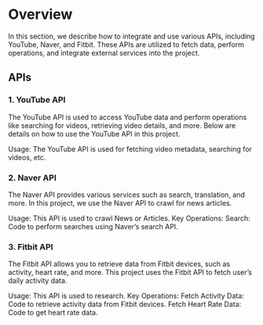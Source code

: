 # Overview
In this section, we describe how to integrate and use various APIs, including YouTube, Naver, and Fitbit. These APIs are utilized to fetch data, perform operations, and integrate external services into the project.

## APIs
### 1. YouTube API
The YouTube API is used to access YouTube data and perform operations like searching for videos, retrieving video details, and more. 
Below are details on how to use the YouTube API in this project.

Usage: The YouTube API is used for fetching video metadata, searching for videos, etc.

### 2. Naver API
The Naver API provides various services such as search, translation, and more. In this project, we use the Naver API to crawl for news articles.

Usage: This API is used to crawl News or Articles.
Key Operations:
Search: Code to perform searches using Naver’s search API.

### 3. Fitbit API
The Fitbit API allows you to retrieve data from Fitbit devices, such as activity, heart rate, and more. This project uses the Fitbit API to fetch user’s daily activity data.

Usage: This API is used to research.
Key Operations:
Fetch Activity Data: Code to retrieve activity data from Fitbit devices.
Fetch Heart Rate Data: Code to get heart rate data.
